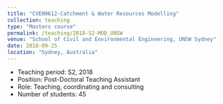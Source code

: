 ```yaml
---
title: "CVEN9612-Catchment & Water Resources Modelling"
collection: teaching
type: "Masters course"
permalink: /teaching/2018-S2-MOD_UNSW
venue: "School of Civil and Environmental Engineering, UNSW Sydney"
date: 2018-09-25
location: "Sydney, Australia"
---
```

* Teaching period: S2, 2018
* Position: Post-Doctoral Teaching Assistant 
* Role: Teaching, coordinating and consulting
* Number of students: 45

